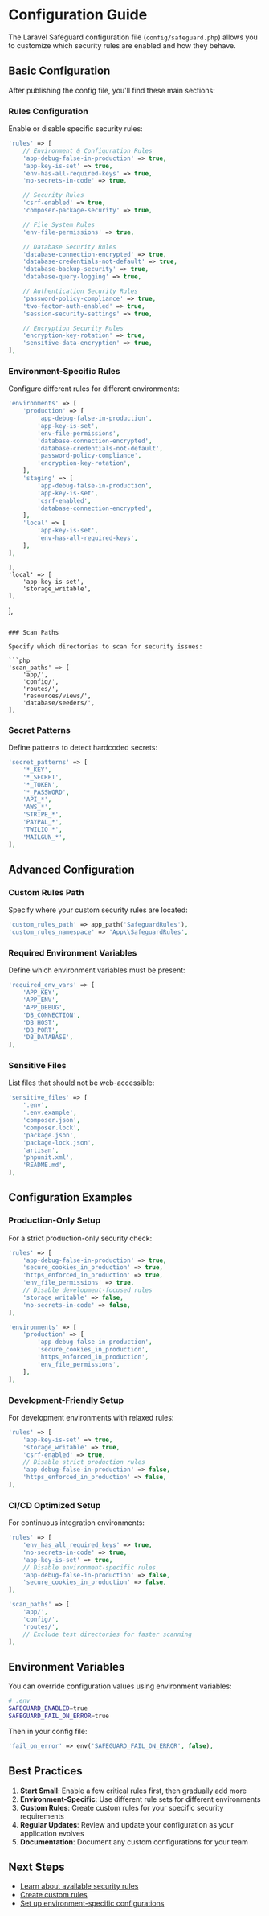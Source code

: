 # Configuration Guide

The Laravel Safeguard configuration file (`config/safeguard.php`) allows you to customize which security rules are enabled and how they behave.

## Basic Configuration

After publishing the config file, you'll find these main sections:

### Rules Configuration

Enable or disable specific security rules:

```php
'rules' => [
    // Environment & Configuration Rules
    'app-debug-false-in-production' => true,
    'app-key-is-set' => true,
    'env-has-all-required-keys' => true,
    'no-secrets-in-code' => true,

    // Security Rules
    'csrf-enabled' => true,
    'composer-package-security' => true,

    // File System Rules
    'env-file-permissions' => true,

    // Database Security Rules
    'database-connection-encrypted' => true,
    'database-credentials-not-default' => true,
    'database-backup-security' => true,
    'database-query-logging' => true,

    // Authentication Security Rules
    'password-policy-compliance' => true,
    'two-factor-auth-enabled' => true,
    'session-security-settings' => true,

    // Encryption Security Rules
    'encryption-key-rotation' => true,
    'sensitive-data-encryption' => true,
],
```

### Environment-Specific Rules

Configure different rules for different environments:

```php
'environments' => [
    'production' => [
        'app-debug-false-in-production',
        'app-key-is-set',
        'env-file-permissions',
        'database-connection-encrypted',
        'database-credentials-not-default',
        'password-policy-compliance',
        'encryption-key-rotation',
    ],
    'staging' => [
        'app-debug-false-in-production',
        'app-key-is-set',
        'csrf-enabled',
        'database-connection-encrypted',
    ],
    'local' => [
        'app-key-is-set',
        'env-has-all-required-keys',
    ],
],
```
    ],
    'local' => [
        'app-key-is-set',
        'storage_writable',
    ],
],
```

### Scan Paths

Specify which directories to scan for security issues:

```php
'scan_paths' => [
    'app/',
    'config/',
    'routes/',
    'resources/views/',
    'database/seeders/',
],
```

### Secret Patterns

Define patterns to detect hardcoded secrets:

```php
'secret_patterns' => [
    '*_KEY',
    '*_SECRET',
    '*_TOKEN',
    '*_PASSWORD',
    'API_*',
    'AWS_*',
    'STRIPE_*',
    'PAYPAL_*',
    'TWILIO_*',
    'MAILGUN_*',
],
```

## Advanced Configuration

### Custom Rules Path

Specify where your custom security rules are located:

```php
'custom_rules_path' => app_path('SafeguardRules'),
'custom_rules_namespace' => 'App\\SafeguardRules',
```

### Required Environment Variables

Define which environment variables must be present:

```php
'required_env_vars' => [
    'APP_KEY',
    'APP_ENV',
    'APP_DEBUG',
    'DB_CONNECTION',
    'DB_HOST',
    'DB_PORT',
    'DB_DATABASE',
],
```

### Sensitive Files

List files that should not be web-accessible:

```php
'sensitive_files' => [
    '.env',
    '.env.example',
    'composer.json',
    'composer.lock',
    'package.json',
    'package-lock.json',
    'artisan',
    'phpunit.xml',
    'README.md',
],
```

## Configuration Examples

### Production-Only Setup

For a strict production-only security check:

```php
'rules' => [
    'app-debug-false-in-production' => true,
    'secure_cookies_in_production' => true,
    'https_enforced_in_production' => true,
    'env_file_permissions' => true,
    // Disable development-focused rules
    'storage_writable' => false,
    'no-secrets-in-code' => false,
],

'environments' => [
    'production' => [
        'app-debug-false-in-production',
        'secure_cookies_in_production',
        'https_enforced_in_production',
        'env_file_permissions',
    ],
],
```

### Development-Friendly Setup

For development environments with relaxed rules:

```php
'rules' => [
    'app-key-is-set' => true,
    'storage_writable' => true,
    'csrf-enabled' => true,
    // Disable strict production rules
    'app-debug-false-in-production' => false,
    'https_enforced_in_production' => false,
],
```

### CI/CD Optimized Setup

For continuous integration environments:

```php
'rules' => [
    'env_has_all_required_keys' => true,
    'no-secrets-in-code' => true,
    'app-key-is-set' => true,
    // Disable environment-specific rules
    'app-debug-false-in-production' => false,
    'secure_cookies_in_production' => false,
],

'scan_paths' => [
    'app/',
    'config/',
    'routes/',
    // Exclude test directories for faster scanning
],
```

## Environment Variables

You can override configuration values using environment variables:

```bash
# .env
SAFEGUARD_ENABLED=true
SAFEGUARD_FAIL_ON_ERROR=true
```

Then in your config file:

```php
'fail_on_error' => env('SAFEGUARD_FAIL_ON_ERROR', false),
```

## Best Practices

1. **Start Small**: Enable a few critical rules first, then gradually add more
2. **Environment-Specific**: Use different rule sets for different environments
3. **Custom Rules**: Create custom rules for your specific security requirements
4. **Regular Updates**: Review and update your configuration as your application evolves
5. **Documentation**: Document any custom configurations for your team

## Next Steps

- [Learn about available security rules](rules-reference.md)
- [Create custom rules](custom-rules.md)
- [Set up environment-specific configurations](environment-rules.md)